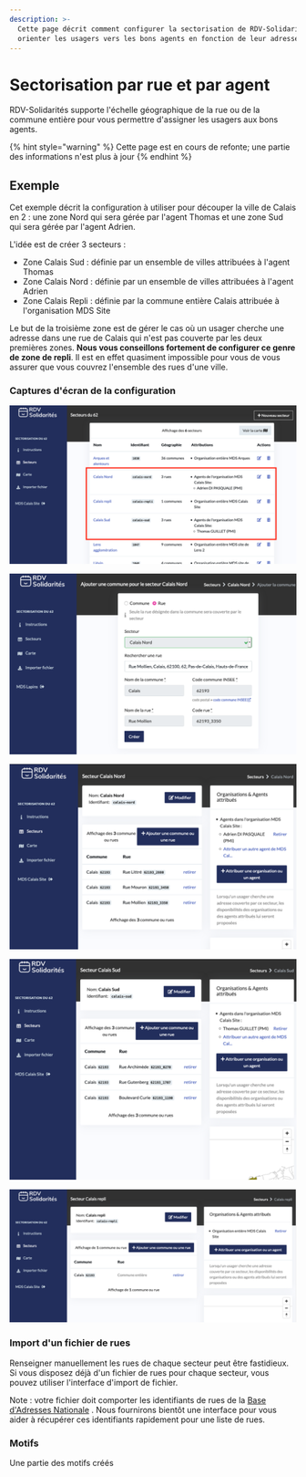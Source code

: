 ```yaml
---
description: >-
  Cette page décrit comment configurer la sectorisation de RDV-Solidarités pour
  orienter les usagers vers les bons agents en fonction de leur adresse précise
---
```


# Sectorisation par rue et par agent

RDV-Solidarités supporte l'échelle géographique de la rue ou de la commune entière pour vous permettre d'assigner les usagers aux bons agents.

{% hint style="warning" %}
Cette page est en cours de refonte; une partie des informations n'est plus à jour
{% endhint %}

## Exemple

Cet exemple décrit la configuration à utiliser pour découper la ville de Calais en 2 : une zone Nord qui sera gérée par l'agent Thomas et une zone Sud qui sera gérée par l'agent Adrien. 

L'idée est de créer 3 secteurs : 

* Zone Calais Sud : définie par un ensemble de villes attribuées à l'agent Thomas
* Zone Calais Nord : définie par un ensemble de villes attribuées à l'agent Adrien
* Zone Calais Repli : définie par la commune entière Calais attribuée à l'organisation MDS Site

Le but de la troisième zone est de gérer le cas où un usager cherche une adresse dans une rue de Calais qui n'est pas couverte par les deux premières zones. **Nous vous conseillons fortement de configurer ce genre de zone de repli**. Il est en effet quasiment impossible pour vous de vous assurer que vous couvrez l'ensemble des rues d'une ville.

### Captures d'écran de la configuration

![Liste des secteurs du d&#xE9;partement](../.gitbook/assets/secteurs.png)

![Formulaire pour ajouter une rue dans la zone Calais Nord](../.gitbook/assets/zone-form.png)

![Secteur Calais Nord : une liste de rues \(incompl&#xE8;te\) et un seul agent assign&#xE9;](../.gitbook/assets/calais-nord.png)

![Secteur Calais Sud : une autre liste de rues \(incompl&#xE8;te\) et un seul agent assign&#xE9;](../.gitbook/assets/calais-sud.png)

![Secteur Calais Repli : commune de calais enti&#xE8;re et organisation enti&#xE8;re attribu&#xE9;e](../.gitbook/assets/screenshot-2020-10-28-at-14.25.36.png)

### Import d'un fichier de rues

Renseigner manuellement les rues de chaque secteur peut être fastidieux. Si vous disposez déjà d'un fichier de rues pour chaque secteur, vous pouvez utiliser l'interface d'import de fichier. 

Note : votre fichier doit comporter les identifiants de rues de la [Base d'Adresses Nationale](https://adresse.data.gouv.fr/) . Nous fournirons bientôt une interface pour vous aider à récupérer ces identifiants rapidement pour une liste de rues.

### Motifs

Une partie des motifs créés 

